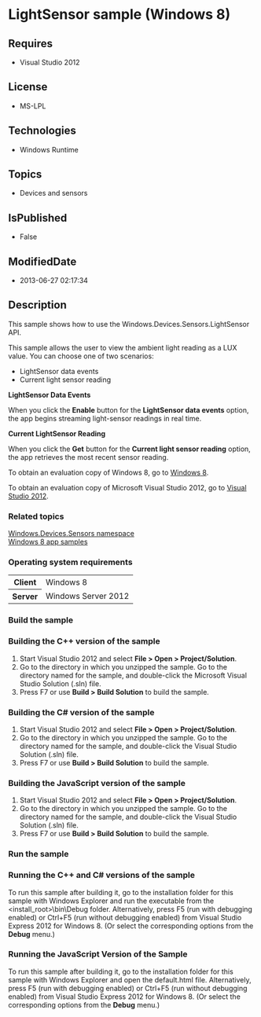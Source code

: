 # LightSensor sample (Windows 8)
## Requires
* Visual Studio 2012
## License
* MS-LPL
## Technologies
* Windows Runtime
## Topics
* Devices and sensors
## IsPublished
* False
## ModifiedDate
* 2013-06-27 02:17:34
## Description

<div id="mainSection">
<p>This sample shows how to use the Windows.Devices.Sensors.LightSensor API.</p>
<p>This sample allows the user to view the ambient light reading as a LUX value. You can choose one of two scenarios:
</p>
<ul>
<li>LightSensor data events </li><li>Current light sensor reading </li></ul>
<p></p>
<p><b>LightSensor Data Events </b></p>
<p>When you click the <b>Enable</b> button for the <b>LightSensor data events</b> option, the app begins streaming light-sensor readings in real time.</p>
<p><b>Current LightSensor Reading </b></p>
<p>When you click the <b>Get</b> button for the <b>Current light sensor reading</b> option, the app retrieves the most recent sensor reading.</p>
<p>To obtain an evaluation copy of Windows&nbsp;8, go to <a href="http://go.microsoft.com/fwlink/p/?linkid=241655">
Windows&nbsp;8</a>.</p>
<p>To obtain an evaluation copy of Microsoft Visual Studio&nbsp;2012, go to <a href="http://go.microsoft.com/fwlink/p/?linkid=241656">
Visual Studio&nbsp;2012</a>.</p>
<h3><a id="related_topics"></a>Related topics</h3>
<dl><dt><a href="http://go.microsoft.com/fwlink/p/?linkid=241981">Windows.Devices.Sensors namespace</a>
</dt><dt><a href="http://go.microsoft.com/fwlink/p/?LinkID=227694">Windows 8 app samples</a>
</dt></dl>
<h3>Operating system requirements</h3>
<table>
<tbody>
<tr>
<th>Client</th>
<td><dt>Windows&nbsp;8 </dt></td>
</tr>
<tr>
<th>Server</th>
<td><dt>Windows Server&nbsp;2012 </dt></td>
</tr>
</tbody>
</table>
<h3>Build the sample</h3>
<h3><a id="Building_the_C___version_of_the_sample"></a><a id="building_the_c___version_of_the_sample"></a><a id="BUILDING_THE_C___VERSION_OF_THE_SAMPLE"></a>Building the C&#43;&#43; version of the sample</h3>
<ol>
<li>Start Visual Studio&nbsp;2012 and select <b>File &gt; Open &gt; Project/Solution</b>.
</li><li>Go to the directory in which you unzipped the sample. Go to the directory named for the sample, and double-click the Microsoft Visual Studio Solution (.sln) file.
</li><li>Press F7 or use <b>Build &gt; Build Solution</b> to build the sample. </li></ol>
<h3><a id="Building_the_C__version_of_the_sample"></a><a id="building_the_c__version_of_the_sample"></a><a id="BUILDING_THE_C__VERSION_OF_THE_SAMPLE"></a>Building the C# version of the sample</h3>
<ol>
<li>Start Visual Studio&nbsp;2012 and select <b>File &gt; Open &gt; Project/Solution</b>.
</li><li>Go to the directory in which you unzipped the sample. Go to the directory named for the sample, and double-click the Visual Studio Solution (.sln) file.
</li><li>Press F7 or use <b>Build &gt; Build Solution</b> to build the sample. </li></ol>
<h3><a id="Building_the_JavaScript_version_of_the_sample"></a><a id="building_the_javascript_version_of_the_sample"></a><a id="BUILDING_THE_JAVASCRIPT_VERSION_OF_THE_SAMPLE"></a>Building the JavaScript version of the sample</h3>
<ol>
<li>Start Visual Studio&nbsp;2012 and select <b>File &gt; Open &gt; Project/Solution</b>.
</li><li>Go to the directory in which you unzipped the sample. Go to the directory named for the sample, and double-click the Visual Studio Solution (.sln) file.
</li><li>Press F7 or use <b>Build &gt; Build Solution</b> to build the sample. </li></ol>
<h3>Run the sample</h3>
<h3><a id="Running_the_C___and_C__versions_of_the_sample"></a><a id="running_the_c___and_c__versions_of_the_sample"></a><a id="RUNNING_THE_C___AND_C__VERSIONS_OF_THE_SAMPLE"></a>Running the C&#43;&#43; and C# versions of the sample</h3>
<p>To run this sample after building it, go to the installation folder for this sample with Windows Explorer and run the executable from the &lt;install_root&gt;\bin\Debug folder. Alternatively, press F5 (run with debugging enabled) or Ctrl&#43;F5 (run without
 debugging enabled) from Visual Studio Express&nbsp;2012 for Windows&nbsp;8. (Or select the corresponding options from the
<b>Debug</b> menu.)</p>
<h3><a id="Running_the_JavaScript_Version_of_the_Sample"></a><a id="running_the_javascript_version_of_the_sample"></a><a id="RUNNING_THE_JAVASCRIPT_VERSION_OF_THE_SAMPLE"></a>Running the JavaScript Version of the Sample</h3>
<p>To run this sample after building it, go to the installation folder for this sample with Windows Explorer and open the default.html file. Alternatively, press F5 (run with debugging enabled) or Ctrl&#43;F5 (run without debugging enabled) from Visual Studio Express&nbsp;2012
 for Windows&nbsp;8. (Or select the corresponding options from the <b>Debug</b> menu.)</p>
</div>
